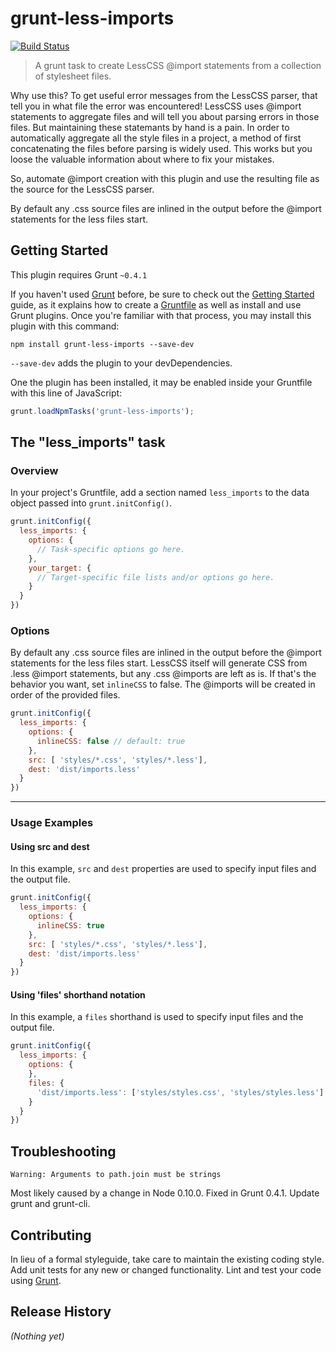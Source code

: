 # grunt-less-imports

[![Build Status](https://travis-ci.org/MarcDiethelm/grunt-less-imports.png?branch=develop,master)](https://travis-ci.org/MarcDiethelm/grunt-less-imports)

> A grunt task to create LessCSS @import statements from a collection of stylesheet files.

Why use this? To get useful error messages from the LessCSS parser, that tell you in what file the error was encountered!
LessCSS uses @import statements to aggregate files and will tell you about parsing errors in those files.
But maintaining these statemants by hand is a pain. In order to automatically aggregate all the style files in a project,
a method of first concatenating the files before parsing is widely used. This works but you loose the valuable
information about where to fix your mistakes.

So, automate @import creation with this plugin and use the resulting file as the source for the LessCSS parser.

By default any .css source files are inlined in the output before the @import statements for the less files start.

## Getting Started
This plugin requires Grunt `~0.4.1`

If you haven't used [Grunt](http://gruntjs.com/) before, be sure to check out the
[Getting Started](http://gruntjs.com/getting-started) guide, as it explains how to create a
[Gruntfile](http://gruntjs.com/sample-gruntfile) as well as install and use Grunt plugins. Once you're familiar with
that process, you may install this plugin with this command:

```shell
npm install grunt-less-imports --save-dev
```

`--save-dev` adds the plugin to your devDependencies.

One the plugin has been installed, it may be enabled inside your Gruntfile with this line of JavaScript:

```js
grunt.loadNpmTasks('grunt-less-imports');
```

## The "less_imports" task

### Overview
In your project's Gruntfile, add a section named `less_imports` to the data object passed into `grunt.initConfig()`.

```js
grunt.initConfig({
  less_imports: {
    options: {
      // Task-specific options go here.
    },
    your_target: {
      // Target-specific file lists and/or options go here.
    }
  }
})
```

### Options
By default any .css source files are inlined in the output before the @import statements for the less files start.
LessCSS itself will generate CSS from .less @import statements, but any .css @imports are left as is. If that's the behavior
you want, set `inlineCSS` to false. The @imports will be created in order of the provided files.

```js
grunt.initConfig({
  less_imports: {
    options: {
      inlineCSS: false // default: true
    },
    src: [ 'styles/*.css', 'styles/*.less'],
    dest: 'dist/imports.less'
  }
})
```

---

### Usage Examples

#### Using src and dest
In this example, `src` and `dest` properties are used to specify input files and the output file.

```js
grunt.initConfig({
  less_imports: {
    options: {
      inlineCSS: true
    },
    src: [ 'styles/*.css', 'styles/*.less'],
    dest: 'dist/imports.less'
  }
})
```

#### Using 'files' shorthand notation
In this example, a `files` shorthand is used to specify input files and the output file.

```js
grunt.initConfig({
  less_imports: {
    options: {
    },
    files: {
      'dist/imports.less': ['styles/styles.css', 'styles/styles.less']
    }
  }
})
```

## Troubleshooting

	Warning: Arguments to path.join must be strings

Most likely caused by a change in Node 0.10.0. Fixed in Grunt 0.4.1.
Update grunt and grunt-cli.

## Contributing
In lieu of a formal styleguide, take care to maintain the existing coding style. Add unit tests for any new or changed
functionality. Lint and test your code using [Grunt](http://gruntjs.com/).

## Release History
_(Nothing yet)_
